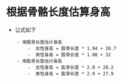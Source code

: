 # 根据骨骼长度估算身高
* 公式如下
```
    - 用股骨长度估计身高
        -  女性身高 = 股骨长度 * 1.94 + 28.7
        -  男性身高 = 股骨长度 * 1.88 + 32
    - 用肱骨长度估计身高
        -  女性身高 = 肱骨长度 * 2.8 + 28.2
        -  男性身高 = 肱骨长度 * 2.9 + 27.9
```
     
